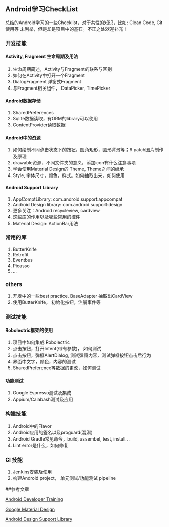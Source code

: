 ## Android学习CheckList

总结的Android学习的一些Checklist，对于共性的知识，比如: Clean Code, Git使用等 未列举，但是却是项目中的基石。不正之处欢迎补充！

### 开发技能

#### Activity, Fragment 生命周期及用法

1. 生命周期简述，Activity与Fragment的联系与区别
2. 如何在Activity中打开一个Fragment
3. DialogFragment 弹窗式Fragment
4. 与Fragment相关组件， DataPicker, TimePicker

#### Android数据存储

1. SharedPreferences
2. Sqlite数据读取，有ORM的library可以使用
3. ContentProvider读取数据

#### Android中的资源

1. 如何绘制不同点击状态下的按钮，圆角矩形，圆形背景等；9 patch图片制作及原理
2. drawable资源，不同文件夹的意义，添加icon有什么注意事项
3. 学会使用Material Design的 Theme, Theme之间的继承
4. Style, 字体尺寸，颜色，样式。如何抽取出来，如何使用

#### Android Support Library

1. AppComptLibrary: com.android.support:appcompat
2. Android Design library: com.android.support:design
3. 更多关注：Android recycleview, cardview
4. 这些库的作用以及哪些常用的控件
5. Material Design: ActionBar用法

### 常用的库

1. ButterKnife
2. Retrofit
3. Eventbus
4. Picasso
5. ...

### others

1. 开发中的一些best practice. BaseAdapter 抽取出CardView
2. 使用ButterKnife， 初始化按钮，注册事件等


### 测试技能

#### Robolectric框架的使用

1. 项目中如何集成 Robolectric
2. 点击按钮，打开Intent(带有参数)， 如何测试
3. 点击按钮，弹框AlertDialog, 测试弹窗内容，测试弹框按钮点击后行为
4. 界面中文字，颜色，内容的测试
5. SharedPreference等数据的更改，如何测试

#### 功能测试

1. Google Espresso测试及集成
2. Appium/Calabash测试及应用

### 构建技能

1. Android中的Flavor
2. Android应用的签名以及proguard(混淆)
3. Android Gradle常见命令，build, assembel, test, install...
4. Lint error是什么，如何修复


### CI 技能

1. Jenkins安装及使用
2. 构建Android project， 单元测试/功能测试 pipeline


##参考文章

[Android Developer Training](http://developer.android.com/training/index.html)

[Google Material Design](http://www.google.com/design/spec/material-design/introduction.html)

[Android Design Support Library](http://android-developers.blogspot.hk/2015/05/android-design-support-library.html)



 


